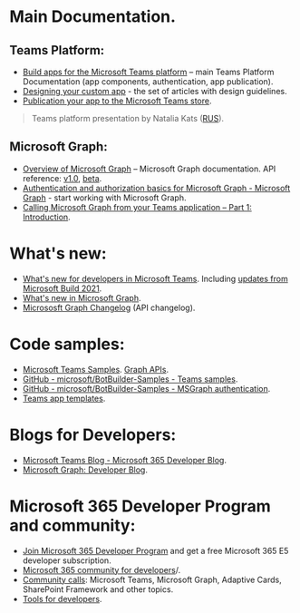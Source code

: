 # Main Documentation.

## Teams Platform:
* [Build apps for the Microsoft Teams platform](https://docs.microsoft.com/en-us/microsoftteams/platform/overview) – main Teams Platform Documentation (app components, authentication, app publication).
* [Designing your custom app](https://docs.microsoft.com/en-us/microsoftteams/platform/concepts/design/design-teams-app-overview) - the set of articles with design guidelines.
* [Publication your app to the Microsoft Teams store](https://docs.microsoft.com/en-us/microsoftteams/platform/concepts/deploy-and-publish/appsource/publish).
> Teams platform presentation by Natalia Kats ([RUS](https://1drv.ms/b/s!ApfdFErcwDpjg-MnrT3mKn6HrQpOxw)). 

## Microsoft Graph:
* [Overview of Microsoft Graph](https://docs.microsoft.com/en-us/graph/overview) – Microsoft Graph documentation. API reference: [v1.0](https://docs.microsoft.com/en-us/graph/api/overview?view=graph-rest-1.0), [beta](https://docs.microsoft.com/en-us/graph/api/overview?view=graph-rest-beta).
* [Authentication and authorization basics for Microsoft Graph - Microsoft Graph](https://docs.microsoft.com/en-us/graph/auth/auth-concepts?view=graph-rest-1.0) - start working with Microsoft Graph.
* [Calling Microsoft Graph from your Teams application – Part 1: Introduction](https://bob1german.com/2020/08/31/calling-microsoft-graph-from-your-teams-application-part1/).

# What's new:
* [What's new for developers in Microsoft Teams](https://docs.microsoft.com/en-us/microsoftteams/platform/whats-new?tabs=devpreview). Including [updates from Microsoft Build 2021](https://docs.microsoft.com/en-us/microsoftteams/platform/whats-new?tabs=devpreview#microsoft-build-2021).
* [What's new in Microsoft Graph](https://docs.microsoft.com/en-us/graph/whats-new-overview).
* [Micrososft Graph Changelog](https://developer.microsoft.com/en-us/graph/changelog) (API changelog).

# Code samples:
* [Microsoft Teams Samples](https://github.com/OfficeDev/Microsoft-Teams-Samples). [Graph APIs](https://github.com/OfficeDev/Microsoft-Teams-Samples#graph-apis).
* [GitHub - microsoft/BotBuilder-Samples - Teams samples](https://github.com/microsoft/BotBuilder-Samples#teams-samples).
* [GitHub - microsoft/BotBuilder-Samples - MSGraph authentication](https://github.com/microsoft/BotBuilder-Samples#authentication-samples).
* [Teams app templates](https://docs.microsoft.com/en-us/microsoftteams/platform/samples/app-templates).

# Blogs for Developers:
* [Microsoft Teams Blog - Microsoft 365 Developer Blog](https://developer.microsoft.com/en-us/microsoft-teams/blogs/).
* [Microsoft Graph: Developer Blog](https://developer.microsoft.com/en-us/graph/blogs/).

# Microsoft 365 Developer Program and community:
* [Join Microsoft 365 Developer Program](https://developer.microsoft.com/en-us/microsoft-365/dev-program) and get a free Microsoft 365 E5 developer subscription.
* [Microsoft 365 community for developers](https://pnp.github.io/)/.
* [Community calls](https://pnp.github.io/#community): Microsoft Teams, Microsoft Graph, Adaptive Cards, SharePoint Framework and other topics.
* [Tools for developers](https://pnp.github.io/#tools).
